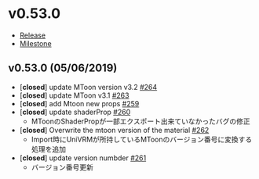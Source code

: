 # v0.53.0

* [Release](https://github.com/matonnet/UniVRM/releases/tag/v0.53.0)
* [Milestone](https://github.com/matonnet/UniVRM/milestone/12?closed=1)

## v0.53.0 (05/06/2019)

- [**closed**] update MToon version v3.2 [#264](https://github.com/matonnet/UniVRM/pull/264)
- [**closed**] update MToon v3.1 [#263](https://github.com/matonnet/UniVRM/pull/263)
- [**closed**] add Mtoon new props [#259](https://github.com/matonnet/UniVRM/pull/259)
- [**closed**] update shaderProp [#260](https://github.com/matonnet/UniVRM/pull/260)
  * MToonのShaderPropが一部エクスポート出来ていなかったバグの修正
- [**closed**] Overwrite the mtoon version of the material [#262](https://github.com/matonnet/UniVRM/pull/262) 
  * Import時にUniVRMが所持しているMToonのバージョン番号に変換する処理を追加
- [**closed**] update version numbder [#261](https://github.com/matonnet/UniVRM/pull/261) 
  * バージョン番号更新
